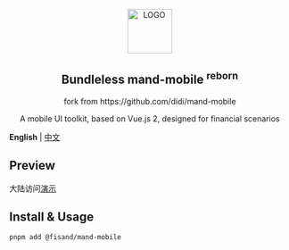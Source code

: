 <p align="center"><img width="80" src="https://pt-starimg.didistatic.com/static/starimg/img/BSHOVw2pyT1620726744938.png" alt="LOGO"></p>
<h2 align="center">Bundleless mand-mobile <sup>reborn</sup> </h2>
<p align="center">fork from https://github.com/didi/mand-mobile</p>
<p align="center">A mobile UI toolkit, based on Vue.js 2, designed for financial scenarios</p>


**English** | [中文](./README.zh-CN.md)

## Preview

大陆访问[演示](https://merry-salamander-2a71c3.netlify.app/)

## Install & Usage

```bash
pnpm add @fisand/mand-mobile
```
